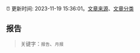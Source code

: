:alarm_clock: 更新时间: 2023-11-19 15:36:01。[文章来源](/README.md)、[文章分类](/TAGS.md)

## 报告


> 关键字：`报告`、`月报`



